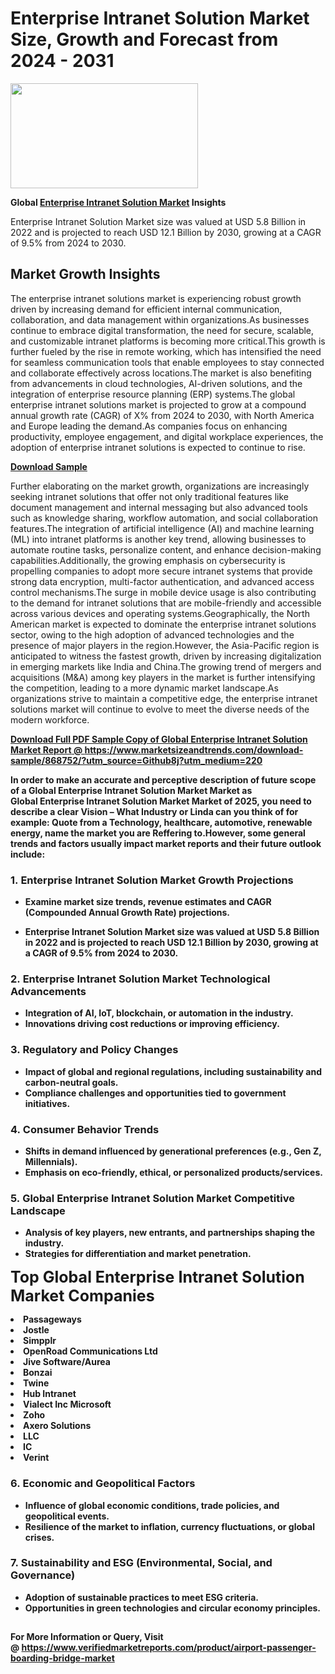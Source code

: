 <H1>Enterprise Intranet Solution Market Size, Growth and Forecast from 2024 - 2031</H1><img class="aligncenter size-medium wp-image-584254" src="https://thirdeyenews.in/wp-content/uploads/2024/09/Global-Market-Research-300x168.jpeg" alt="" width="300" height="168" /><p><strong>Global&nbsp;<a href="https://www.marketsizeandtrends.com/download-sample/868752/?utm_source=Github8j?utm_medium=220">Enterprise Intranet Solution Market</a> Insights</strong></p><p>Enterprise Intranet Solution Market size was valued at USD 5.8 Billion in 2022 and is projected to reach USD 12.1 Billion by 2030, growing at a CAGR of 9.5% from 2024 to 2030.</p><p><h2>Market Growth Insights</h2> <p>The enterprise intranet solutions market is experiencing robust growth driven by increasing demand for efficient internal communication, collaboration, and data management within organizations.As businesses continue to embrace digital transformation, the need for secure, scalable, and customizable intranet platforms is becoming more critical.This growth is further fueled by the rise in remote working, which has intensified the need for seamless communication tools that enable employees to stay connected and collaborate effectively across locations.The market is also benefiting from advancements in cloud technologies, AI-driven solutions, and the integration of enterprise resource planning (ERP) systems.The global enterprise intranet solutions market is projected to grow at a compound annual growth rate (CAGR) of X% from 2024 to 2030, with North America and Europe leading the demand.As companies focus on enhancing productivity, employee engagement, and digital workplace experiences, the adoption of enterprise intranet solutions is expected to continue to rise.</p> <p><strong><a href="#">Download Sample</a></strong></p> <p>Further elaborating on the market growth, organizations are increasingly seeking intranet solutions that offer not only traditional features like document management and internal messaging but also advanced tools such as knowledge sharing, workflow automation, and social collaboration features.The integration of artificial intelligence (AI) and machine learning (ML) into intranet platforms is another key trend, allowing businesses to automate routine tasks, personalize content, and enhance decision-making capabilities.Additionally, the growing emphasis on cybersecurity is propelling companies to adopt more secure intranet systems that provide strong data encryption, multi-factor authentication, and advanced access control mechanisms.The surge in mobile device usage is also contributing to the demand for intranet solutions that are mobile-friendly and accessible across various devices and operating systems.Geographically, the North American market is expected to dominate the enterprise intranet solutions sector, owing to the high adoption of advanced technologies and the presence of major players in the region.However, the Asia-Pacific region is anticipated to witness the fastest growth, driven by increasing digitalization in emerging markets like India and China.The growing trend of mergers and acquisitions (M&A) among key players in the market is further intensifying the competition, leading to a more dynamic market landscape.As organizations strive to maintain a competitive edge, the enterprise intranet solutions market will continue to evolve to meet the diverse needs of the modern workforce.</p> <p><strong><a href="#"></p><p><span class=""><strong>Download Full PDF Sample Copy of Global Enterprise Intranet Solution Market Report</strong> @ <a href="https://www.marketsizeandtrends.com/download-sample/868752/?utm_source=Github8j?utm_medium=220" target="_blank">https://www.marketsizeandtrends.com/download-sample/868752/?utm_source=Github8j?utm_medium=220</a></span></p><p>In order to make an accurate and perceptive description of future scope of a Global&nbsp;Enterprise Intranet Solution Market Market as Global&nbsp;Enterprise Intranet Solution Market Market of 2025, you need to describe a clear Vision &ndash; What Industry or Linda can you think of for example: Quote from a Technology, healthcare, automotive, renewable energy, name the market you are Reffering to.However, some general trends and factors usually impact market reports and their future outlook include:</p><h3>1.&nbsp;<strong>Enterprise Intranet Solution Market Growth Projections</strong></h3><ul><li>Examine market size trends, revenue estimates and CAGR (Compounded Annual Growth Rate) projections.</li><li><p>Enterprise Intranet Solution Market size was valued at USD 5.8 Billion in 2022 and is projected to reach USD 12.1 Billion by 2030, growing at a CAGR of 9.5% from 2024 to 2030.</p></li></ul><h3>2.&nbsp;<strong>Enterprise Intranet Solution Market Technological Advancements</strong></h3><ul><li>Integration of AI, IoT, blockchain, or automation in the industry.</li><li>Innovations driving cost reductions or improving efficiency.</li></ul><h3>3.&nbsp;<strong>Regulatory and Policy Changes</strong></h3><ul><li>Impact of global and regional regulations, including sustainability and carbon-neutral goals.</li><li>Compliance challenges and opportunities tied to government initiatives.</li></ul><h3>4.&nbsp;<strong>Consumer Behavior Trends</strong></h3><ul><li>Shifts in demand influenced by generational preferences (e.g., Gen Z, Millennials).</li><li>Emphasis on eco-friendly, ethical, or personalized products/services.</li></ul><h3>5.&nbsp;<strong>Global Enterprise Intranet Solution Market Competitive Landscape</strong></h3><ul><li>Analysis of key players, new entrants, and partnerships shaping the industry.</li><li>Strategies for differentiation and market penetration.</li></ul><p data-pm-slice="1 1 []"><span style="color: inherit; font-family: inherit; font-size: 25px;">Top Global Enterprise Intranet Solution Market Companies</span></p><div class="" data-test-id=""><p><li>Passageways</li><li> Jostle</li><li> Simpplr</li><li> OpenRoad Communications Ltd</li><li> Jive Software/Aurea</li><li> Bonzai</li><li> Twine</li><li> Hub Intranet</li><li> Vialect Inc Microsoft</li><li> Zoho</li><li> Axero Solutions</li><li> LLC</li><li> IC</li><li> Verint</li></p></div><h3>6.&nbsp;<strong>Economic and Geopolitical Factors</strong></h3><ul><li>Influence of global economic conditions, trade policies, and geopolitical events.</li><li>Resilience of the market to inflation, currency fluctuations, or global crises.</li></ul><h3>7.&nbsp;<strong>Sustainability and ESG (Environmental, Social, and Governance)</strong></h3><ul><li>Adoption of sustainable practices to meet ESG criteria.</li><li>Opportunities in green technologies and circular economy principles.</li></ul><h2><strong style="font-size: 14px;">For More Information or Query, Visit @&nbsp;</strong><a style="background-color: #ffffff; font-size: 14px;" href="https://www.marketsizeandtrends.com/report/enterprise-intranet-solution-market/" target="_blank">https://www.verifiedmarketreports.com/product/airport-passenger-boarding-bridge-market</a></h2>